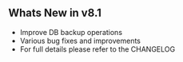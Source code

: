 Whats New in v8.1
--------------------------
- Improve DB backup operations
- Various bug fixes and improvements
- For full details please refer to the CHANGELOG
